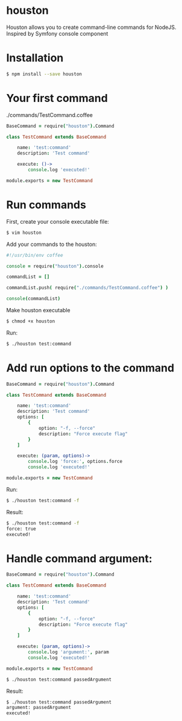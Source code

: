 # houston

Houston allows you to create command-line commands for NodeJS. Inspired by Symfony console component

# Installation

```sh
$ npm install --save houston
```

# Your first command

./commands/TestCommand.coffee

```coffee
BaseCommand = require("houston").Command

class TestCommand extends BaseCommand

    name: 'test:command'
    description: 'Test command'

    execute: ()->
        console.log 'executed!'

module.exports = new TestCommand
```

# Run commands

First, create your console executable file:

```sh
$ vim houston
```

Add your commands to the houston:

```coffee
#!/usr/bin/env coffee

console = require("houston").console

commandList = []

commandList.push( require("./commands/TestCommand.coffee") )

console(commandList)
```

Make houston executable

```sh
$ chmod +x houston
```

Run:

```sh
$ ./houston test:command
```

# Add run options to the command

```coffee
BaseCommand = require("houston").Command

class TestCommand extends BaseCommand

    name: 'test:command'
    description: 'Test command'
    options: [
        {
            option: "-f, --force"
            description: "Force execute flag"
        }
    ]

    execute: (param, options)->
        console.log 'force:', options.force
        console.log 'executed!'

module.exports = new TestCommand
```

Run:

```sh
$ ./houston test:command -f
```

Result:

```sh
$ ./houston test:command -f
force: true
executed!
```

# Handle command argument:

```coffee
BaseCommand = require("houston").Command

class TestCommand extends BaseCommand

    name: 'test:command'
    description: 'Test command'
    options: [
        {
            option: "-f, --force"
            description: "Force execute flag"
        }
    ]

    execute: (param, options)->
        console.log 'argument:', param
        console.log 'executed!'

module.exports = new TestCommand
```

```sh
$ ./houston test:command passedArgument
```

Result:

```sh
$ ./houston test:command passedArgument
argument: passedArgument
executed!
```

